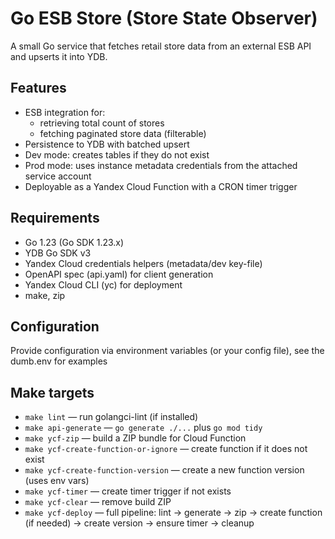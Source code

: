 # Go ESB Store (Store State Observer)
A small Go service that fetches retail store data from an external ESB API and upserts it into YDB.
## Features
- ESB integration for:
    - retrieving total count of stores
    - fetching paginated store data (filterable)
- Persistence to YDB with batched upsert
- Dev mode: creates tables if they do not exist
- Prod mode: uses instance metadata credentials from the attached service account
- Deployable as a Yandex Cloud Function with a CRON timer trigger

## Requirements
- Go 1.23 (Go SDK 1.23.x)
- YDB Go SDK v3
- Yandex Cloud credentials helpers (metadata/dev key-file)
- OpenAPI spec (api.yaml) for client generation
- Yandex Cloud CLI (yc) for deployment
- make, zip

## Configuration
Provide configuration via environment variables (or your config file), see the dumb.env for examples

## Make targets
- `make lint` — run golangci-lint (if installed)
- `make api-generate` — `go generate ./...` plus `go mod tidy`
- `make ycf-zip` — build a ZIP bundle for Cloud Function
- `make ycf-create-function-or-ignore` — create function if it does not exist
- `make ycf-create-function-version` — create a new function version (uses env vars)
- `make ycf-timer` — create timer trigger if not exists
- `make ycf-clear` — remove build ZIP
- `make ycf-deploy` — full pipeline: lint → generate → zip → create function (if needed) → create version → ensure timer → cleanup
